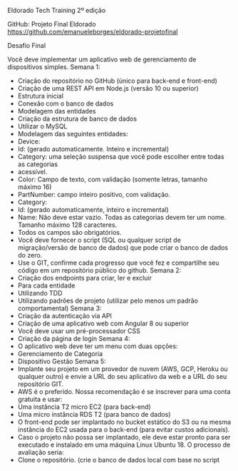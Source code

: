 Eldorado Tech Training 2º edição

GitHub: Projeto Final Eldorado
https://github.com/emanueleborges/eldorado-projetofinal

Desafio Final

Você deve implementar um aplicativo web de gerenciamento de dispositivos
simples.
Semana 1:
- Criação do repositório no GitHub (único para back-end e front-end)
- Criação de uma REST API em Node.js (versão 10 ou superior)
- Estrutura inicial
- Conexão com o banco de dados
- Modelagem das entidades
- Criação da estrutura de banco de dados
- Utilizar o MySQL
- Modelagem das seguintes entidades:
- Device:
- Id: (gerado automaticamente. Inteiro e incremental)
- Category: uma seleção suspensa que você pode escolher entre
todas as categorias
- acessível.
- Color: Campo de texto, com validação (somente letras, tamanho
máximo 16)
- PartNumber: campo inteiro positivo, com validação.
- Category:
- Id: (gerado automaticamente, inteiro e incremental)
- Name: Não deve estar vazio. Todas as categorias devem ter um
nome. Tamanho máximo 128 caracteres.
- Todos os campos são obrigatórios.
- Você deve fornecer o script (SQL ou qualquer script de migração/versão de
banco de dados) que pode criar o banco de dados do zero.
- Use o GIT, confirme cada progresso que você fez e compartilhe seu código
em um repositório público do github.
Semana 2:
- Criação dos endpoints para criar, ler e excluir
- Para cada entidade
- Utilizando TDD
- Utilizando padrões de projeto (utilizar pelo menos um padrão
comportamental)
Semana 3:
- Criação da autenticação via API
- Criação de uma aplicativo web com Angular 8 ou superior
- Você deve usar um pré-processador CSS
- Criação da página de login
Semana 4:
- O aplicativo web deve ter um menu com duas opções:
- Gerenciamento de Categoria
- Dispositivo Gestão
Semana 5:
- Implante seu projeto em um provedor de nuvem (AWS, GCP, Heroku ou
qualquer outro) e envie a URL do seu aplicativo da web e a URL do seu
repositório GIT.
- AWS é o preferido. Nossa recomendação é se inscrever para uma conta
gratuita e usar:
- Uma instância T2 micro EC2 (para back-end)
- Uma micro instância RDS T2 (para banco de dados)
- O front-end pode ser implantado no bucket estático do S3 ou na
mesma instância do EC2 usada para o back-end (para evitar custos
adicionais).
- Caso o projeto não possa ser implantado, ele deve estar pronto para ser
executado e instalado em uma máquina Linux Ubuntu 18. O processo de
avaliação seria:
- Clone o repositório. (crie o banco de dados local com base no script
